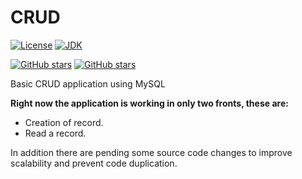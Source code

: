 # CRUD

[![License](https://img.shields.io/badge/license-GPL%20v3.0-important)](https://github.com/jtrejosb/CRUD/blob/master/LICENSE.md)
[![JDK](https://img.shields.io/badge/java%20versions-JDK%208%2B%20compatible-red)](https://github.com/jtrejosb/CRUD)

[![GitHub stars](https://img.shields.io/github/stars/jtrejosb/CRUD?color=informational&label=stars&logo=Github&style=flat)](https://github.com/jtrejosb/CRUD/stargazers)
[![GitHub stars](https://img.shields.io/github/stars/jtrejosb/CRUD?color=informational&label=forks&logo=Github&style=flat)](https://github.com/jtrejosb/CRUD/stargazers)

Basic CRUD application using MySQL

**Right now the application is working in only two fronts, these are:**

- Creation of record.
- Read a record.

In addition there are pending some source code changes to improve scalability and prevent code duplication.
